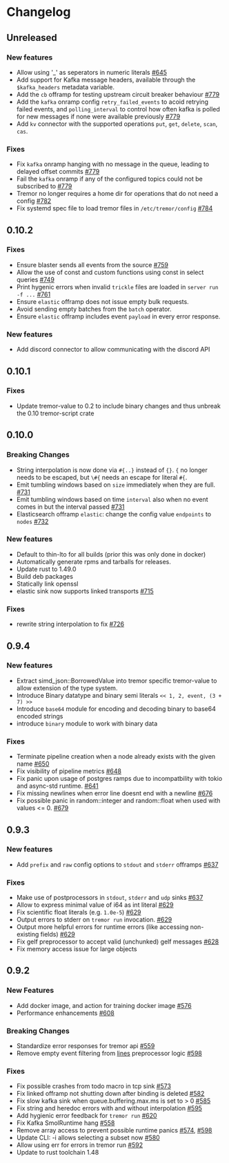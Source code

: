 # Changelog

## Unreleased

### New features

* Allow using '_' as seperators in numeric literals [#645](https://github.com/tremor-rs/tremor-runtime/issues/645)
* Add support for Kafka message headers, available through the `$kafka_headers` metadata variable.
* Add the `cb` offramp for testing upstream circuit breaker behaviour [#779](https://github.com/tremor-rs/tremor-runtime/pull/779)
* Add the `kafka` onramp config `retry_failed_events` to acoid retrying failed events, and `polling_interval` to control how often kafka is polled for new messages if none were available previously [#779](https://github.com/tremor-rs/tremor-runtime/pull/779)
* Add `kv` connector with the supported operations `put`, `get`, `delete`, `scan`, `cas`.

### Fixes

* Fix `kafka` onramp hanging with no message in the queue, leading to delayed offset commits [#779](https://github.com/tremor-rs/tremor-runtime/pull/779)
* Fail the `kafka` onramp if any of the configured topics could not be subscribed to [#779](https://github.com/tremor-rs/tremor-runtime/pull/779)
* Tremor no longer requires a home dir for operations that do not need a config [#782](https://github.com/tremor-rs/tremor-runtime/issues/782)
* Fix systemd spec file to load tremor files in `/etc/tremor/config` [#784](https://github.com/tremor-rs/tremor-runtime/issues/784)

## 0.10.2

### Fixes

* Ensure blaster sends all events from the source [#759](https://github.com/tremor-rs/tremor-runtime/pull/759)
* Allow the use of const and custom functions using const in select queries [#749](https://github.com/tremor-rs/tremor-runtime/issues/749)
* Print hygenic errors when invalid `trickle` files are loaded in `server run -f ...` [#761](https://github.com/tremor-rs/tremor-runtime/issues/761)
* Ensure `elastic` offramp does not issue empty bulk requests.
* Avoid sending empty batches from the `batch` operator.
* Ensure `elastic` offramp includes event `payload` in every error response.

### New features

* Add discord connector to allow communicating with the discord API

## 0.10.1

### Fixes

* Update tremor-value to 0.2 to include binary changes and thus unbreak the 0.10 tremor-script crate

## 0.10.0

### Breaking Changes

* String interpolation is now done via `#{..}` instead of `{}`. `{` no longer needs to be escaped, but `\#{` needs an escape for literal `#{`.
* Emit tumbling windows based on `size` immediately when they are full. [#731](https://github.com/tremor-rs/tremor-runtime/pull/731)
* Emit tumbling windows based on time `interval` also when no event comes in but the interval passed [#731](https://github.com/tremor-rs/tremor-runtime/pull/731)
* Elasticsearch offramp `elastic`: change the config value `endpoints` to `nodes` [#732](https://github.com/tremor-rs/tremor-runtime/pull/732)

### New features

* Default to thin-lto for all builds (prior this was only done in docker)
* Automatically generate rpms and tarballs for releases.
* Update rust to 1.49.0
* Build deb packages
* Statically link openssl
* elastic sink now supports linked transports [#715](https://github.com/tremor-rs/tremor-runtime/pull/715)

### Fixes

* rewrite string interpolation to fix [#726](https://github.com/tremor-rs/tremor-runtime/issues/726)

## 0.9.4

### New features

* Extract simd_json::BorrowedValue into tremor specific tremor-value to allow extension of the type system.
* Introduce Binary datatype and binary semi literals `<< 1, 2, event, (3 + 7) >>`
* Introduce `base64` module for encoding and decoding binary to base64 encoded strings
* introduce `binary` module to work with binary data

### Fixes
* Terminate pipeline creation when a node already exists with the given name [#650](https://github.com/tremor-rs/tremor-runtime/issues/650)
* Fix visibility of pipeline metrics [#648](https://github.com/tremor-rs/tremor-runtime/pull/648)
* Fix panic upon usage of postgres ramps due to incompatbility with tokio and async-std runtime. [#641](https://github.com/tremor-rs/tremor-runtime/pull/641)
* Fix missing newlines when error line doesnt end with a newline [#676](https://github.com/tremor-rs/tremor-runtime/pull/676)
* Fix possible panic in random::integer and random::float when used with values <= 0. [#679](https://github.com/tremor-rs/tremor-runtime/pull/679)

## 0.9.3

### New features

* Add `prefix` and `raw` config options to `stdout` and `stderr` offramps [#637](https://github.com/tremor-rs/tremor-runtime/pull/637)


### Fixes

* Make use of postprocessors in `stdout`, `stderr` and `udp` sinks [#637](https://github.com/tremor-rs/tremor-runtime/pull/637)
* Allow to express minimal value of i64 as int literal [#629](https://github.com/tremor-rs/tremor-runtime/pull/629)
* Fix scientific float literals (e.g. `1.0e-5`) [#629](https://github.com/tremor-rs/tremor-runtime/pull/629)
* Output errors to stderr on `tremor run` invocation. [#629](https://github.com/tremor-rs/tremor-runtime/pull/629)
* Output more helpful errors for runtime errors (like accessing non-existing fields) [#629](https://github.com/tremor-rs/tremor-runtime/pull/629)
* Fix gelf preprocessor to accept valid (unchunked) gelf messages [#628](https://github.com/tremor-rs/tremor-runtime/pull/628)
* Fix memory access issue for large objects


## 0.9.2

### New Features

* Add docker image, and action for training docker image [#576](https://github.com/tremor-rs/tremor-runtime/pull/576)
* Performance enhancements [#608](https://github.com/tremor-rs/tremor-runtime/pull/608)

### Breaking Changes

* Standardize error responses for tremor api [#559](https://github.com/tremor-rs/tremor-runtime/pull/559)
* Remove empty event filtering from [lines](https://docs.tremor.rs/artefacts/preprocessors/#lines) preprocessor logic [#598](https://github.com/tremor-rs/tremor-runtime/pull/598)

### Fixes

* Fix possible crashes from todo macro in tcp sink [#573](https://github.com/tremor-rs/tremor-runtime/pull/573)
* Fix linked offramp not shutting down after binding is deleted [#582](https://github.com/tremor-rs/tremor-runtime/pull/582)
* Fix slow kafka sink when queue.buffering.max.ms is set to > 0 [#585](https://github.com/tremor-rs/tremor-runtime/pull/585)
* Fix string and heredoc errors with and without interpolation [#595](https://github.com/tremor-rs/tremor-runtime/pull/595)
* Add hygienic error feedback for `tremor run` [#620](https://github.com/tremor-rs/tremor-runtime/pull/620)
* Fix Kafka SmolRuntime hang [#558](https://github.com/tremor-rs/tremor-runtime/pull/558)
* Remove array access to prevent possible runtime panics [#574](https://github.com/tremor-rs/tremor-runtime/pull/574), [#598](https://github.com/tremor-rs/tremor-runtime/pull/598)
* Update CLI: -i allows selecting a subset now [#580](https://github.com/tremor-rs/tremor-runtime/pull/580)
* Allow using err for errors in tremor run [#592](https://github.com/tremor-rs/tremor-runtime/pull/592)
* Update to rust toolchain 1.48
